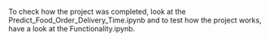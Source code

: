 To check how the project was completed, look at the Predict_Food_Order_Delivery_Time.ipynb and to test how the project works, have a look at the Functionality.ipynb.

